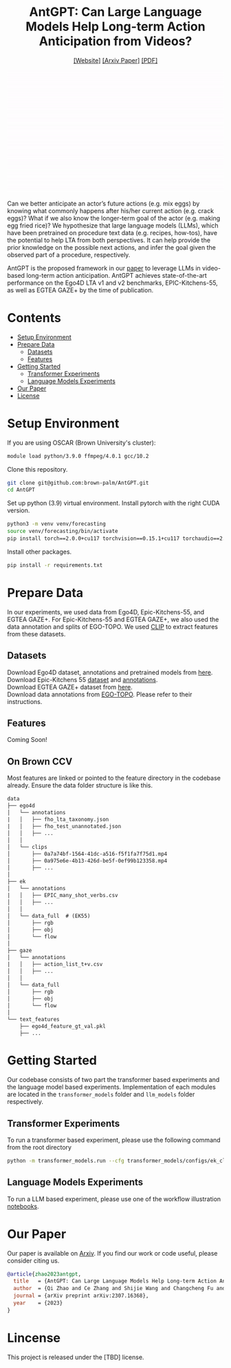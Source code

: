 <div align="center">

# AntGPT: Can Large Language Models Help Long-term Action Anticipation from Videos?

[[Website]](https://brown-palm.github.io/AntGPT/)
[[Arxiv Paper]](https://arxiv.org/abs/2307.16368)
[[PDF]](https://arxiv.org/pdf/2307.16368.pdf)

![](assets/main.gif)
</div>

Can we better anticipate an actor’s future actions (e.g. mix eggs) by knowing what commonly happens after his/her current action (e.g. crack eggs)? What if we also know the longer-term goal of the actor (e.g. making egg fried rice)? We hypothesize that large language models (LLMs), which have been pretrained on procedure text data (e.g. recipes, how-tos), have the potential to help LTA from both perspectives. It can help provide the prior knowledge on the possible next actions, and infer the goal given the observed part of a procedure, respectively. 

AntGPT is the proposed framework in our [paper](https://arxiv.org/abs/2307.16368) to leverage LLMs in video-based long-term action anticipation. AntGPT achieves state-of-the-art performance on the Ego4D LTA v1 and v2 benchmarks, EPIC-Kitchens-55, as well as EGTEA GAZE+ by the time of publication.

# Contents
- [Setup Environment](#Setup-Environment)
- [Prepare Data](#Prepare-Data)
  - [Datasets](#Datasets)
  - [Features](#Features)
- [Getting Started](#Getting-Started)
  - [Transformer Experiments](#Transformer-Experiments)
  - [Language Models Experiments](#Language-Models-Experiments)
- [Our Paper](#Our-Paper)
- [License](#License)

# Setup Environment

If you are using OSCAR (Brown University's cluster): 

```bash
module load python/3.9.0 ffmpeg/4.0.1 gcc/10.2
```

Clone this repository.

```bash
git clone git@github.com:brown-palm/AntGPT.git
cd AntGPT
```

Set up python (3.9) virtual environment. Install pytorch with the right CUDA version. 

```bash
python3 -m venv venv/forecasting
source venv/forecasting/bin/activate
pip install torch==2.0.0+cu117 torchvision==0.15.1+cu117 torchaudio==2.0.1 --extra-index-url https://download.pytorch.org/whl/cu117
```

Install other packages.

```bash
pip install -r requirements.txt 
```

# Prepare Data 

In our experiments, we used data from Ego4D, Epic-Kitchens-55, and EGTEA GAZE+. For Epic-Kitchens-55 and EGTEA GAZE+, we also used the data annotation and splits of EGO-TOPO. We used [CLIP](https://github.com/openai/CLIP) to extract features from these datasets.

## Datasets

Download Ego4D dataset, annotations and pretrained models from [here](https://github.com/EGO4D/forecasting). <br>
Download Epic-Kitchens 55 [dataset](https://github.com/epic-kitchens/epic-kitchens-download-scripts) and [annotations](https://github.com/epic-kitchens/epic-kitchens-55-annotations). <br>
Download EGTEA GAZE+ dataset from [here](https://cbs.ic.gatech.edu/fpv/). <br>
Download data annotations from [EGO-TOPO](https://github.com/facebookresearch/ego-topo/tree/main). Please refer to their instructions. 
 
## Features

Coming Soon!

## On Brown CCV

Most features are linked or pointed to the feature directory in the codebase already. Ensure the data folder structure is like this.
```
data
├── ego4d 
│   └── annotations
|   │   ├── fho_lta_taxonomy.json
|   │   ├── fho_test_unannotated.json
│   │   ├── ...
│   │
│   └── clips
│       ├── 0a7a74bf-1564-41dc-a516-f5f1fa7f75d1.mp4
│       ├── 0a975e6e-4b13-426d-be5f-0ef99b123358.mp4
│       ├── ...
│
├── ek 
│   └── annotations
|   │   ├── EPIC_many_shot_verbs.csv
│   │   ├── ...
│   │
│   └── data_full  # (EK55)
│       ├── rgb
│       ├── obj
│       └── flow
│
├── gaze 
│   └── annotations
|   │   ├── action_list_t+v.csv
│   │   ├── ...
│   │
│   └── data_full
│       ├── rgb
│       ├── obj
│       └── flow
│
└── text_features
    ├── ego4d_feature_gt_val.pkl 
    ├── ...

```

# Getting Started
Our codebase consists of two part the transformer based experiments and the language model based experiments. Implementation of each modules are located in the `transformer_models` folder and `llm_models` folder respectively.

## Transformer Experiments

To run a transformer based experiment, please use the following command from the root directory

```bash
python -m transformer_models.run --cfg transformer_models/configs/ek_clip_feature_best.yaml --exp_name ek_lta/clip_feature
```

## Language Models Experiments

To run a LLM based experiment, please use one of the workflow illustration [notebooks](llm_models/Finetuning/workflow_illustration.ipynb).

# Our Paper 

Our paper is available on [Arxiv](https://arxiv.org/abs/2307.16368). If you find our work or code useful, please consider citing us. 
```bibtex
@article{zhao2023antgpt,
  title   = {AntGPT: Can Large Language Models Help Long-term Action Anticipation from Videos?},
  author  = {Qi Zhao and Ce Zhang and Shijie Wang and Changcheng Fu and Nakul Agarwal and Kwonjoon Lee and Chen Sun},
  journal = {arXiv preprint arXiv:2307.16368},
  year    = {2023}
}
```

# Lincense

This project is released under the [TBD] license.
